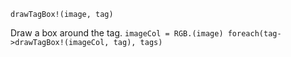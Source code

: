 ```
drawTagBox!(image, tag)
```

Draw a box around the tag. `imageCol = RGB.(image) foreach(tag->drawTagBox!(imageCol, tag), tags)`
